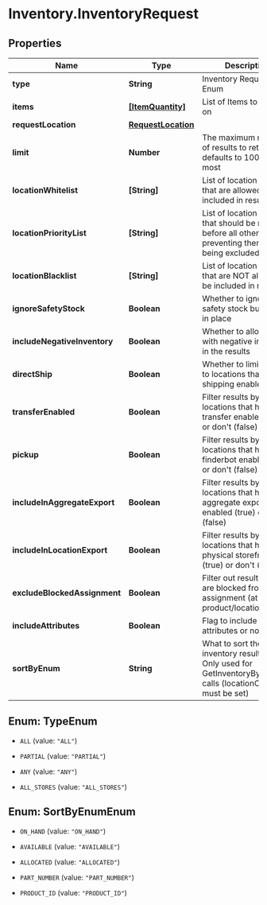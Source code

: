 # Inventory.InventoryRequest

## Properties

Name | Type | Description | Notes
------------ | ------------- | ------------- | -------------
**type** | **String** | Inventory Request Type Enum | 
**items** | [**[ItemQuantity]**](ItemQuantity.md) | List of Items to search on | 
**requestLocation** | [**RequestLocation**](.md) |  | [optional] 
**limit** | **Number** | The maximum number of results to return, defaults to 100 for most | [optional] 
**locationWhitelist** | **[String]** | List of location codes that are allowed to be included in results | [optional] 
**locationPriorityList** | **[String]** | List of location codes that should be returned before all others, preventing them from being excluded by limit | [optional] 
**locationBlacklist** | **[String]** | List of location codes that are NOT allowed to be included in results | [optional] 
**ignoreSafetyStock** | **Boolean** | Whether to ignore the safety stock buffer put in place | [optional] 
**includeNegativeInventory** | **Boolean** | Whether to allow items with negative inventory in the results | [optional] 
**directShip** | **Boolean** | Whether to limit results to locations that are shipping enabled | [optional] 
**transferEnabled** | **Boolean** | Filter results by locations that have transfer enabled (true) or don&#39;t (false) | [optional] 
**pickup** | **Boolean** | Filter results by locations that have finderbot enabled (true) or don&#39;t (false) | [optional] 
**includeInAggregateExport** | **Boolean** | Filter results by locations that have aggregate export enabled (true) or don&#39;t (false) | [optional] 
**includeInLocationExport** | **Boolean** | Filter results by locations that have physical storefronts (true) or don&#39;t (false) | [optional] 
**excludeBlockedAssignment** | **Boolean** | Filter out results that are blocked from assignment (at the product/location level)  | [optional] 
**includeAttributes** | **Boolean** | Flag to include attributes or not | [optional] 
**sortByEnum** | **String** | What to sort the inventory results by. Only used for GetInventoryByLocation calls (locationCode must be set) | [optional] 



## Enum: TypeEnum


* `ALL` (value: `"ALL"`)

* `PARTIAL` (value: `"PARTIAL"`)

* `ANY` (value: `"ANY"`)

* `ALL_STORES` (value: `"ALL_STORES"`)





## Enum: SortByEnumEnum


* `ON_HAND` (value: `"ON_HAND"`)

* `AVAILABLE` (value: `"AVAILABLE"`)

* `ALLOCATED` (value: `"ALLOCATED"`)

* `PART_NUMBER` (value: `"PART_NUMBER"`)

* `PRODUCT_ID` (value: `"PRODUCT_ID"`)




